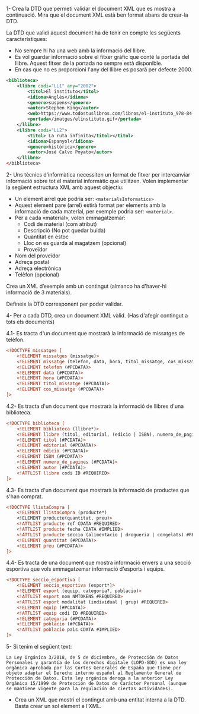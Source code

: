 1- Crea la DTD que permeti validar el document XML que es mostra a continuació. Mira que el document XML està ben format abans de crear-la DTD.

La DTD que validi aquest document ha de tenir en compte les següents característiques:
- No sempre hi ha una web amb la informació del llibre.
- Es vol guardar informació sobre el fitxer gràfic que conté la portada del llibre. Aquest fitxer de la portada no sempre està disponible.
- En cas que no es proporcioni l'any del llibre es posarà per defecte 2000.
```xml
<biblioteca>
    <llibre codi="LL1" any="2002">
        <titol>El instituto</titol>
        <idioma>Anglès</idioma>
        <genere>suspens</genere>
        <autor>Stephen King</autor>
        <web>https://www.todostuslibros.com/libros/el-instituto_978-84-01-02235-7</web>
        <portada>/imatges/elinstituto.gif</portada>
    </llibre>
    <Llibre codi="LL2">
        <titol> La ruta infinita</titol></titol>
        <idioma>Espanyol</idioma>
        <genere>històrica</genere>
        <autor>José Calvo Poyato</autor>
    </llibre>
</biblioteca>
```

2- Uns tècnics d’informàtica necessiten un format de fitxer per intercanviar informació sobre tot el material informàtic que utilitzen. Volen implementar la següent estructura XML amb aquest objectiu:
- Un element arrel que podria ser: `<materialsInformatics>`
- Aquest element pare (arrel) estirà format per elements amb la informació de cada material, per exemple podria ser: `<material>`.
- Per a cada «material», volen emmagatzemar:
    - Codi de material (com atribut)
    - Descripció (No pot quedar buida)
    - Quantitat en estoc
    - Lloc on es guarda al magatzem (opcional)
    - Proveïdor
- Nom del proveïdor
- Adreça postal
- Adreça electrònica
- Telèfon (opcional)

Crea un XML d’exemple amb un contingut (almanco ha d'haver-hi informació de 3 materials).

Defineix la DTD corresponent per poder validar.

4- Per a cada DTD, crea un document XML vàlid. (Has d'afegir contingut a tots els documents)

4.1- Es tracta d'un document que mostrarà la informació de missatges de telèfon.
```xml
<!DOCTYPE missatges [
    <!ELEMENT missatges (missatge)>
    <!ELEMENT missatge (telefon, data, hora, titol_missatge, cos_missatge)>
    <!ELEMENT telefon (#PCDATA)>
    <!ELEMENT data (#PCDATA)>
    <!ELEMENT hora (#PCDATA)>
    <!ELEMENT titol_missatge (#PCDATA)>
    <!ELEMENT cos_missatge (#PCDATA)>
]>
```
4.2- Es tracta d'un document que mostrarà la informació de llibres d'una biblioteca.
```xml
<!DOCTYPE biblioteca [
    <!ELEMENT biblioteca (llibre*)>
    <!ELEMENT llibre (titol, editorial, (edicio | ISBN), numero_de_pagines?, autor*)>
    <!ELEMENT titol (#PCDATA)>
    <!ELEMENT editorial (#PCDATA)>
    <!ELEMENT edicio (#PCDATA)>
    <!ELEMENT ISBN (#PCDATA)>
    <!ELEMENT numero_de_pagines (#PCDATA)>
    <!ELEMENT autor (#PCDATA)>
    <!ATTLIST llibre codi ID #REQUIRED>
]>
```
4.3- Es tracta d'un document que mostrarà la informació de productes que s'han comprat.
```xml
<!DOCTYPE llistaCompra [
    <!ELEMENT llistaCompra (producte*)
    <!ELEMENT producte(quantitat, preu)>
    <!ATTLIST producte ref CDATA #REQUIRED>
    <!ATTLIST producte fecha CDATA #IMPLIED>
    <!ATTLIST producte seccio (alimentacio | drogueria | congelats) #REQUIRED >
    <!ELEMENT quantitat (#PCDATA)>
    <!ELEMENT preu (#PCDATA)>
]>
```
4.4- Es tracta de una document que mostra informació envers a una secció esportiva que vols
emmagatzemar informació d'esports i equips.
```xml
<!DOCTYPE seccio_esportiva [
    <!ELEMENT seccio_esportiva (esport*)>
    <!ELEMENT esport (equip, categoria?, poblacio)>
    <!ATTLIST esport nom NMTOKENS #REQUIRED>
    <!ATTLIST esport modalitat (individual | grup) #REQUIRED>
    <!ELEMENT equip (#PCDATA)>
    <!ATTLIST equip codi ID #REQUIRED>
    <!ELEMENT categoria (#PCDATA)>
    <!ELEMENT poblacio (#PCDATA)>
    <!ATTLIST poblacio pais CDATA #IMPLIED>
]>
```
5- Si tenim el següent text:
```
La Ley Orgánica 3/2018, de 5 de diciembre, de Protección de Datos Personales y garantía de los derechos digitale (LOPD-GDD) es una ley orgánica aprobada por las Cortes Generales de España que tiene por objeto adaptar el Derecho interno español al Reglamento General de Protección de Datos. Esta ley orgánica deroga a la anterior Ley Orgánica 15/1999 de Protección de Datos de Carácter Personal (aunque se mantiene vigente para la regulación de ciertas actividades).
```
- Crea un XML que mostri el contingut amb una entitat interna a la DTD. Basta crear un sol element a l'XML.